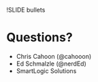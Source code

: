 !SLIDE bullets
# Questions?
* Chris Cahoon (@cahooon)
* Ed Schmalzle (@nerdEd)
* SmartLogic Solutions
